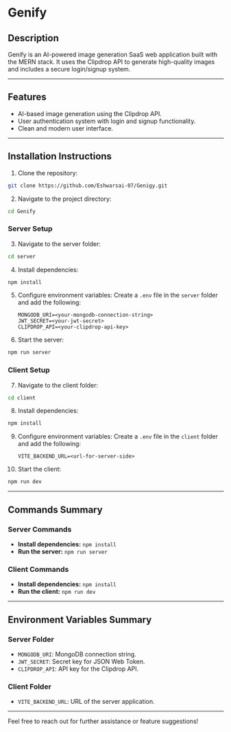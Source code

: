 # Genify

## Description
Genify is an AI-powered image generation SaaS web application built with the MERN stack. It uses the Clipdrop API to generate high-quality images and includes a secure login/signup system.

---

## Features
- AI-based image generation using the Clipdrop API.
- User authentication system with login and signup functionality.
- Clean and modern user interface.

---

## Installation Instructions

1. Clone the repository:
```bash
git clone https://github.com/Eshwarsai-07/Genigy.git
```

2. Navigate to the project directory:
```bash
cd Genify
```

### Server Setup

3. Navigate to the server folder:
```bash
cd server
```

4. Install dependencies:
```bash
npm install
```

5. Configure environment variables:
   Create a `.env` file in the `server` folder and add the following:
   ```env
   MONGODB_URI=<your-mongodb-connection-string>
   JWT_SECRET=<your-jwt-secret>
   CLIPDROP_API=<your-clipdrop-api-key>
   ```

6. Start the server:
```bash
npm run server
```

### Client Setup

7. Navigate to the client folder:
```bash
cd client
```

8. Install dependencies:
```bash
npm install
```

9. Configure environment variables:
   Create a `.env` file in the `client` folder and add the following:
   ```env
   VITE_BACKEND_URL=<url-for-server-side>
   ```

10. Start the client:
```bash
npm run dev
```

---

## Commands Summary

### Server Commands
- **Install dependencies:** `npm install`
- **Run the server:** `npm run server`

### Client Commands
- **Install dependencies:** `npm install`
- **Run the client:** `npm run dev`

---

## Environment Variables Summary

### Server Folder
- `MONGODB_URI`: MongoDB connection string.
- `JWT_SECRET`: Secret key for JSON Web Token.
- `CLIPDROP_API`: API key for the Clipdrop API.

### Client Folder
- `VITE_BACKEND_URL`: URL of the server application.

---

Feel free to reach out for further assistance or feature suggestions!
